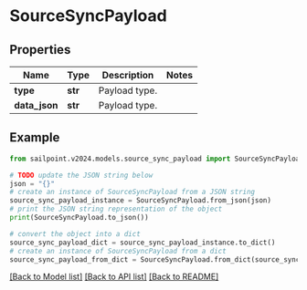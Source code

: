 # SourceSyncPayload


## Properties

Name | Type | Description | Notes
------------ | ------------- | ------------- | -------------
**type** | **str** | Payload type. | 
**data_json** | **str** | Payload type. | 

## Example

```python
from sailpoint.v2024.models.source_sync_payload import SourceSyncPayload

# TODO update the JSON string below
json = "{}"
# create an instance of SourceSyncPayload from a JSON string
source_sync_payload_instance = SourceSyncPayload.from_json(json)
# print the JSON string representation of the object
print(SourceSyncPayload.to_json())

# convert the object into a dict
source_sync_payload_dict = source_sync_payload_instance.to_dict()
# create an instance of SourceSyncPayload from a dict
source_sync_payload_from_dict = SourceSyncPayload.from_dict(source_sync_payload_dict)
```
[[Back to Model list]](../README.md#documentation-for-models) [[Back to API list]](../README.md#documentation-for-api-endpoints) [[Back to README]](../README.md)


